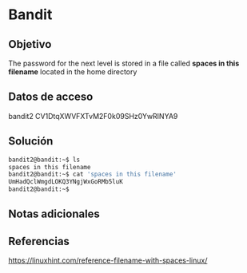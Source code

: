 # Bandit

## Objetivo
The password for the next level is stored in a file called **spaces in this filename** located in the home directory

## Datos de acceso
bandit2
CV1DtqXWVFXTvM2F0k09SHz0YwRINYA9

## Solución 
```bash
bandit2@bandit:~$ ls
spaces in this filename
bandit2@bandit:~$ cat 'spaces in this filename'
UmHadQclWmgdLOKQ3YNgjWxGoRMb5luK
bandit2@bandit:~$
```

## Notas adicionales


## Referencias
https://linuxhint.com/reference-filename-with-spaces-linux/